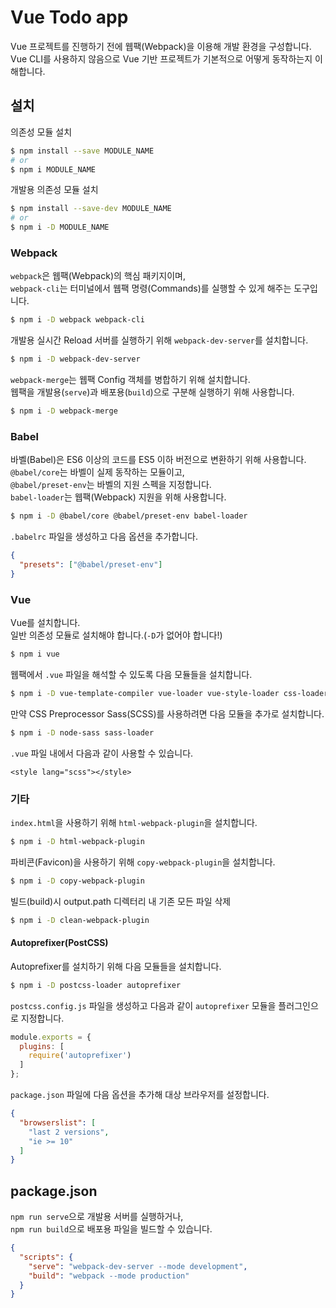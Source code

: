 # Vue Todo app

Vue 프로젝트를 진행하기 전에 웹팩(Webpack)을 이용해 개발 환경을 구성합니다.  
Vue CLI를 사용하지 않음으로 Vue 기반 프로젝트가 기본적으로 어떻게 동작하는지 이해합니다.

## 설치

의존성 모듈 설치

```bash
$ npm install --save MODULE_NAME
# or
$ npm i MODULE_NAME
```

개발용 의존성 모듈 설치

```bash
$ npm install --save-dev MODULE_NAME
# or
$ npm i -D MODULE_NAME
```

### Webpack

`webpack`은 웹팩(Webpack)의 핵심 패키지이며,  
`webpack-cli`는 터미널에서 웹팩 명령(Commands)를 실행할 수 있게 해주는 도구입니다. 

```bash
$ npm i -D webpack webpack-cli
```

개발용 실시간 Reload 서버를 실행하기 위해 `webpack-dev-server`를 설치합니다. 

```bash
$ npm i -D webpack-dev-server
```

`webpack-merge`는 웹팩 Config 객체를 병합하기 위해 설치합니다.  
웹팩을 개발용(`serve`)과 배포용(`build`)으로 구분해 실행하기 위해 사용합니다.

```bash
$ npm i -D webpack-merge
```

### Babel

바벨(Babel)은 ES6 이상의 코드를 ES5 이하 버전으로 변환하기 위해 사용합니다.  
`@babel/core`는 바벨이 실제 동작하는 모듈이고,  
`@babel/preset-env`는 바벨의 지원 스펙을 지정합니다.  
`babel-loader`는 웹팩(Webpack) 지원을 위해 사용합니다.

```bash
$ npm i -D @babel/core @babel/preset-env babel-loader
```

`.babelrc` 파일을 생성하고 다음 옵션을 추가합니다.

```json
{
  "presets": ["@babel/preset-env"]
}
```

### Vue

Vue를 설치합니다.  
일반 의존성 모듈로 설치해야 합니다.(`-D`가 없어야 합니다!)

```bash
$ npm i vue
```

웹팩에서 `.vue` 파일을 해석할 수 있도록 다음 모듈들을 설치합니다.

```bash
$ npm i -D vue-template-compiler vue-loader vue-style-loader css-loader
```

만약 CSS Preprocessor Sass(SCSS)를 사용하려면 다음 모듈을 추가로 설치합니다.

```bash
$ npm i -D node-sass sass-loader
```

`.vue` 파일 내에서 다음과 같이 사용할 수 있습니다.

```vue
<style lang="scss"></style>
```

### 기타

`index.html`을 사용하기 위해 `html-webpack-plugin`을 설치합니다.

```bash
$ npm i -D html-webpack-plugin
```

파비콘(Favicon)을 사용하기 위해 `copy-webpack-plugin`을 설치합니다.

```bash
$ npm i -D copy-webpack-plugin
```

빌드(build)시 output.path 디렉터리 내 기존 모든 파일 삭제

```bash
$ npm i -D clean-webpack-plugin
```

#### Autoprefixer(PostCSS)

Autoprefixer를 설치하기 위해 다음 모듈들을 설치합니다. 

```bash
$ npm i -D postcss-loader autoprefixer
```

`postcss.config.js` 파일을 생성하고 다음과 같이 `autoprefixer` 모듈을 플러그인으로 지정합니다.

```js
module.exports = {
  plugins: [
    require('autoprefixer')
  ]
};
```

`package.json` 파일에 다음 옵션을 추가해 대상 브라우저를 설정합니다. 

```json
{
  "browserslist": [
    "last 2 versions",
    "ie >= 10"
  ]
}
```

## package.json

`npm run serve`으로 개발용 서버를 실행하거나,  
`npm run build`으로 배포용 파일을 빌드할 수 있습니다.

```json
{
  "scripts": {
    "serve": "webpack-dev-server --mode development",
    "build": "webpack --mode production"
  }
}
```